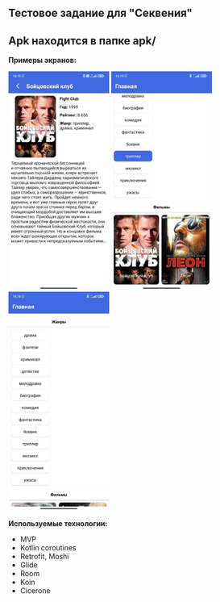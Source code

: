 <h2> Тестовое задание для "Секвения" </h2>

<h2>Apk находится в папке apk/</h2>

<b>Примеры экранов:</b>

<img src="images/film_details_screen.jpg" width="200"> <img src="images/general_screen_with_filters.jpg" width="200"> <img src="images/general_screen_no_filters.jpg" width="200">

<b>Используемые технологии:</b>
- MVP
- Kotlin coroutines
- Retrofit, Moshi
- Glide
- Room
- Koin
- Cicerone